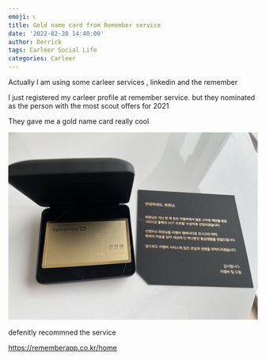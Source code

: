 ```yaml
---
emoji: 📞 
title: Gold name card from Remember service
date: '2022-02-20 14:40:00'
author: Derrick
tags: Carleer Social Life
categories: Carleer
---
```


Actually I am using some carleer services , linkedin and the remember

I just registered my carleer profile at remember service. but  they nominated as the person with the most scout offers for 2021


They gave me a gold name card really cool


![](https://github.com/superbderrick/Blog/blob/docs/content/posts/goldnamecard/1.jpeg?raw=true)

defenitly recommned the service

 

https://rememberapp.co.kr/home



